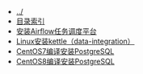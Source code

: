 
[@id]: _sidebar.md 
[@title]: installation
[@location]: docs/installation/_sidebar.md
[@author]: leity
[@date]: 2021-12-14

* [../](README.md)
* [目录索引](installation/README.md)
* [安装Airflow任务调度平台](installation/20210906-01.md)
* [Linux安装kettle（data-integration）](installation/20211213-01.md)
* [CentOS7编译安装PostgreSQL](installation/20211214-01.md)
* [CentOS8编译安装PostgreSQL](installation/20211216-01.md)

